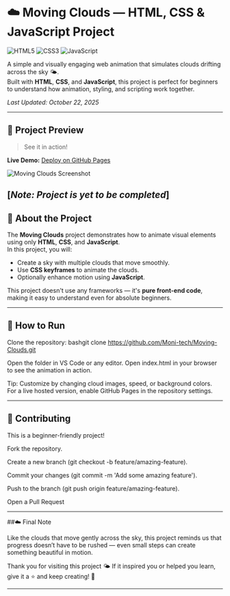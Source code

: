 # ☁️ Moving Clouds — HTML, CSS & JavaScript Project

![HTML5](https://img.shields.io/badge/HTML5-E34F26?style=flat&logo=html5&logoColor=white)
![CSS3](https://img.shields.io/badge/CSS3-1572B6?style=flat&logo=css3&logoColor=white)
![JavaScript](https://img.shields.io/badge/JavaScript-F7DF1E?style=flat&logo=javascript&logoColor=black)

A simple and visually engaging web animation that simulates clouds drifting across the sky 🌤️.  
Built with **HTML**, **CSS**, and **JavaScript**, this project is perfect for beginners to understand how animation, styling, and scripting work together.

*Last Updated: October 22, 2025*

---

## 🌟 Project Preview
> See it in action!  

**Live Demo:** [Deploy on GitHub Pages](https://pages.github.com/) 

![Moving Clouds Screenshot](https://via.placeholder.com/800x400/87CEEB/FFFFFF?text=Moving+Clouds+Animation)  

[*Note: Project is yet to be completed*]
---

## 📝 About the Project
The **Moving Clouds** project demonstrates how to animate visual elements using only **HTML**, **CSS**, and **JavaScript**.  
In this project, you will:
- Create a sky with multiple clouds that move smoothly.
- Use **CSS keyframes** to animate the clouds.
- Optionally enhance motion using **JavaScript**.

This project doesn't use any frameworks — it's **pure front-end code**, making it easy to understand even for absolute beginners.


---


## 🚀 How to Run

Clone the repository:
bashgit clone https://github.com/Moni-tech/Moving-Clouds.git

Open the folder in VS Code or any editor.
Open index.html in your browser to see the animation in action.

Tip: Customize by changing cloud images, speed, or background colors. For a live hosted version, enable GitHub Pages in the repository settings.

---

## 🤝 Contributing

This is a beginner-friendly project!

Fork the repository.

Create a new branch (git checkout -b feature/amazing-feature).

Commit your changes (git commit -m 'Add some amazing feature').

Push to the branch (git push origin feature/amazing-feature).

Open a Pull Request

---

##☁️ Final Note

Like the clouds that move gently across the sky, this project reminds us that progress doesn’t have to be rushed — even small steps can create something beautiful in motion.

Thank you for visiting this project 🌤️
If it inspired you or helped you learn, give it a ⭐ and keep creating! 💙

---






